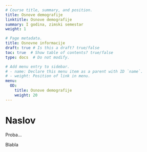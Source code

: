 ```yaml
---
# Course title, summary, and position.
title: Osnove demografije
linktitle: Osnove demografije
summary: I godina, zimski semestar
weight: 1

# Page metadata.
title: Osnovne informacije
draft: true # Is this a draft? true/false
toc: true  # Show table of contents? true/false
type: docs  # Do not modify.

# Add menu entry to sidebar.
# - name: Declare this menu item as a parent with ID `name`.
# - weight: Position of link in menu.
menu:
  OD:
    title: Osnove demografije
    weight: 20
---
```


# Naslov 

Proba...

Blabla